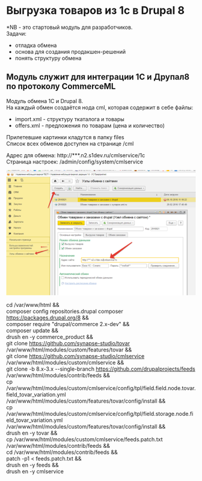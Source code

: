 # Выгрузка товаров из 1с в Drupal 8
*NB - это стартовый модуль для разработчиков. <br>
Задачи:
- отладка обмена
- основа для создания продакшен-решений
- понять структуру обмена

## Модуль служит для интеграции 1С и Друпал8 по протоколу CommerceML

Модуль обмена 1С и Drupal 8.<br />
На каждый обмен создаётся нода cml, которая содержит в себе файлы:
- import.xml - структуру ткаталога и товары
- offers.xml - предложения по товарам (цена и количество)

Прилетевшие картинки кладутся в папку files<br>
Список всех обменов доступен на странице /cml<br>

Адрес для обмена: http://***.n2.s1dev.ru/cmlservice/1c <br />
Страница настроек: /admin/config/system/cmlservice

<img src="https://github.com/politsin/help/blob/master/1csett.png?raw=true">


cd /var/www/html && \
composer config repositories.drupal composer https://packages.drupal.org/8 && \
composer require "drupal/commerce 2.x-dev" && \
composer update && \
drush en -y commerce_product && \
git clone https://github.com/synapse-studio/tovar /var/www/html/modules/custom/features/tovar && \
git clone https://github.com/synapse-studio/cmlservice /var/www/html/modules/custom/cmlservice && \
git clone -b 8.x-3.x --single-branch https://github.com/drupalprojects/feeds /var/www/html/modules/contrib/feeds && \
cp /var/www/html/modules/custom/cmlservice/config/tpl/field.field.node.tovar.field_tovar_variation.yml /var/www/html/modules/custom/features/tovar/config/install && \
cp /var/www/html/modules/custom/cmlservice/config/tpl/field.storage.node.field_tovar_variation.yml /var/www/html/modules/custom/features/tovar/config/install && \
drush en -y tovar && \
cp /var/www/html/modules/custom/cmlservice/feeds.patch.txt /var/www/html/modules/contrib/feeds && \
cd /var/www/html/modules/contrib/feeds && \
patch -p1 < feeds.patch.txt && \
drush en -y feeds && \
drush en -y cmlservice


